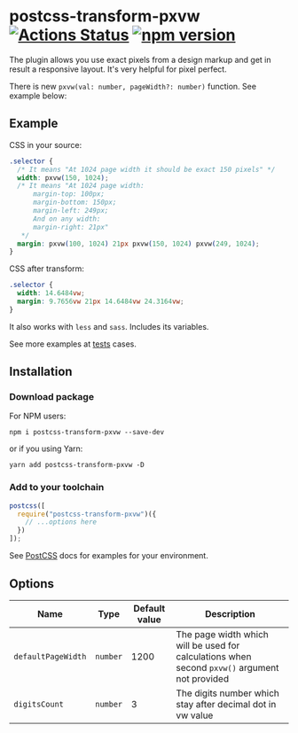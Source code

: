 # postcss-transform-pxvw [![Actions Status](https://github.com/Saionaro/postcss-transform-pxvw/workflows/CI/badge.svg)](https://github.com/Saionaro/postcss-transform-pxvw/actions) [![npm version](https://badge.fury.io/js/postcss-transform-pxvw.svg)](https://badge.fury.io/js/postcss-transform-pxvw)

The plugin allows you use exact pixels from a design markup and get in result a responsive layout. It's very helpful for pixel perfect.

There is new `pxvw(val: number, pageWidth?: number)` function. See example below:

## Example

CSS in your source:

```css
.selector {
  /* It means "At 1024 page width it should be exact 150 pixels" */
  width: pxvw(150, 1024);
  /* It means "At 1024 page width:
      margin-top: 100px;
      margin-bottom: 150px;
      margin-left: 249px;
      And on any width:
      margin-right: 21px"
   */
  margin: pxvw(100, 1024) 21px pxvw(150, 1024) pxvw(249, 1024);
}
```

CSS after transform:

```css
.selector {
  width: 14.6484vw;
  margin: 9.7656vw 21px 14.6484vw 24.3164vw;
}
```

It also works with `less` and `sass`. Includes its variables.

See more examples at [tests] cases.

## Installation

### Download package

For NPM users:

`npm i postcss-transform-pxvw --save-dev`

or if you using Yarn:

`yarn add postcss-transform-pxvw -D`

### Add to your toolchain

```js
postcss([
  require("postcss-transform-pxvw")({
    // ...options here
  })
]);
```

See [PostCSS] docs for examples for your environment.

## Options

| Name               | Type     | Default value | Description                                                                                   |
| ------------------ | -------- | ------------- | --------------------------------------------------------------------------------------------- |
| `defaultPageWidth` | `number` | 1200          | The page width which will be used for calculations when second `pxvw()` argument not provided |
| `digitsCount`      | `number` | 3             | The digits number which stay after decimal dot in vw value                                    |

[postcss]: https://github.com/postcss/postcss
[tests]: https://github.com/Saionaro/postcss-transform-pxvw/tree/master/tests
